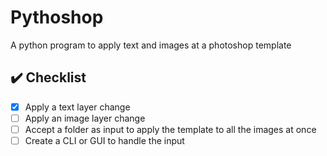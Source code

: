 # Pythoshop
A python program to apply text and images at a photoshop template

## ✔️ Checklist
- [x] Apply a text layer change
- [ ] Apply an image layer change
- [ ] Accept a folder as input to apply the template to all the images at once
- [ ] Create a CLI or GUI to handle the input
